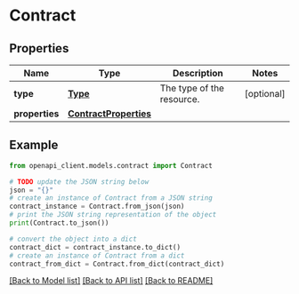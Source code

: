 # Contract


## Properties

Name | Type | Description | Notes
------------ | ------------- | ------------- | -------------
**type** | [**Type**](Type.md) | The type of the resource. | [optional] 
**properties** | [**ContractProperties**](ContractProperties.md) |  | 

## Example

```python
from openapi_client.models.contract import Contract

# TODO update the JSON string below
json = "{}"
# create an instance of Contract from a JSON string
contract_instance = Contract.from_json(json)
# print the JSON string representation of the object
print(Contract.to_json())

# convert the object into a dict
contract_dict = contract_instance.to_dict()
# create an instance of Contract from a dict
contract_from_dict = Contract.from_dict(contract_dict)
```
[[Back to Model list]](../README.md#documentation-for-models) [[Back to API list]](../README.md#documentation-for-api-endpoints) [[Back to README]](../README.md)


